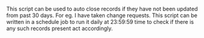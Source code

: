This script can be used to auto close records if they have not been updated from past 30 days. For eg. I have taken change requests. This script can be written in a schedule job
to run it daily at 23:59:59 time to check if there is any such records present act accordingly.
